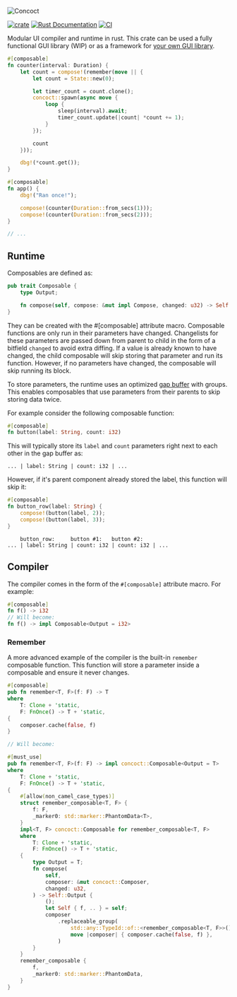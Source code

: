 ![Concoct](https://github.com/matthunz/viewbuilder/blob/main/logo.png?raw=true)

[![crate](https://img.shields.io/crates/v/concoct.svg)](https://crates.io/crates/concoct)
[![Rust Documentation](https://img.shields.io/badge/api-rustdoc-blue.svg)](https://docs.rs/concoct)
[![CI](https://github.com/matthunz/concoct/actions/workflows/rust.yml/badge.svg)](https://github.com/matthunz/concoct/actions/workflows/rust.yml)

Modular UI compiler and runtime in rust.
This crate can be used a fully functional GUI library (WIP) or as a framework for [your own GUI library](https://github.com/concoct-rs/concoct/blob/main/examples/tree.rs).

```rust
#[composable]
fn counter(interval: Duration) {
    let count = compose!(remember(move || {
        let count = State::new(0);

        let timer_count = count.clone();
        concoct::spawn(async move {
            loop {
                sleep(interval).await;
                timer_count.update(|count| *count += 1);
            }
        });

        count
    }));

    dbg!(*count.get());
}

#[composable]
fn app() {
    dbg!("Ran once!");

    compose!(counter(Duration::from_secs(1)));
    compose!(counter(Duration::from_secs(2)));
}

// ...
```

## Runtime
Composables are defined as:
```rust
pub trait Composable {
    type Output;

    fn compose(self, compose: &mut impl Compose, changed: u32) -> Self::Output;
}
```
They can be created with the #[composable] attribute macro. Composable functions are only run in their parameters have changed.
Changelists for these parameters are passed down from parent to child in the form of a bitfield `changed` to avoid extra diffing.
If a value is already known to have changed, the child composable will skip storing that parameter and run its function.
However, if no parameters have changed, the composable will skip running its block.

To store parameters, the runtime uses an optimized [gap buffer](https://en.wikipedia.org/wiki/Gap_buffer) with groups.
This enables composables that use parameters from their parents to skip storing data twice.




For example consider the following composable function:
```rust
#[composable]
fn button(label: String, count: i32)
```

This will typically store its `label` and `count` parameters right next to each other in the gap buffer as:
```
... | label: String | count: i32 | ...
```

However, if it's parent component already stored the label, this function will skip it:
```rust
#[composable]
fn button_row(label: String) {
    compose!(button(label, 2));
    compose!(button(label, 3));
}
```
```
    button_row:     button #1:   button #2:
... | label: String | count: i32 | count: i32 | ...
```

## Compiler
The compiler comes in the form of the `#[composable]` attribute macro.
For example:
```rust
#[composable]
fn f() -> i32
// Will become:
fn f() -> impl Composable<Output = i32>
```

### Remember
A more advanced example of the compiler is the built-in `remember` composable function.
This function will store a parameter inside a composable and ensure it never changes.
```rust
#[composable]
pub fn remember<T, F>(f: F) -> T
where
    T: Clone + 'static,
    F: FnOnce() -> T + 'static,
{
    composer.cache(false, f)
}

// Will become:

#[must_use]
pub fn remember<T, F>(f: F) -> impl concoct::Composable<Output = T>
where
    T: Clone + 'static,
    F: FnOnce() -> T + 'static,
{
    #[allow(non_camel_case_types)]
    struct remember_composable<T, F> {
        f: F,
        _marker0: std::marker::PhantomData<T>,
    }
    impl<T, F> concoct::Composable for remember_composable<T, F>
    where
        T: Clone + 'static,
        F: FnOnce() -> T + 'static,
    {
        type Output = T;
        fn compose(
            self,
            composer: &mut concoct::Composer,
            changed: u32,
        ) -> Self::Output {
            ();
            let Self { f, .. } = self;
            composer
                .replaceable_group(
                    std::any::TypeId::of::<remember_composable<T, F>>(),
                    move |composer| { composer.cache(false, f) },
                )
        }
    }
    remember_composable {
        f,
        _marker0: std::marker::PhantomData,
    }
}
```
